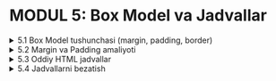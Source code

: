 # MODUL 5: Box Model va Jadvallar

<details>
    <summary>5.1 Box Model tushunchasi (margin, padding, border)</summary>

## 5.1 Box Model Tushunchasi

### Box Model nima?

**CSS Box Model** - bu har bir HTML elementning qanday joy egallashini ko'rsatadi. Har bir element to'rtburchak shaklida bo'lib, quyidagi qismlardan iborat:

1. **Content** - asosiy mazmun (matn, rasm)
2. **Padding** - mazmun va chegara orasidagi ichki bo'shliq
3. **Border** - element atrofidagi chegara
4. **Margin** - element va boshqa elementlar orasidagi tashqi bo'shliq

### Box Model rasmi

```
┌─────────────────────────────────────┐ ← Margin (tashqi bo'shliq)
│  ┌─────────────────────────────────┐ │ ← Border (chegara)
│  │  ┌─────────────────────────────┐ │ │ ← Padding (ichki bo'shliq)
│  │  │                             │ │ │
│  │  │          MAZMUN             │ │ │ ← Content (matn, rasm)
│  │  │                             │ │ │
│  │  └─────────────────────────────┘ │ │
│  └─────────────────────────────────┘ │
└─────────────────────────────────────┘
```

### Border - chegara

Elementning atrofidagi chiziq.

#### Asosiy ishlatish

```css
.box {
    border: 2px solid black;
}
```

Bu yerda:
- `2px` - chegara qalinligi
- `solid` - chegara turi (uzluksiz chiziq)
- `black` - chegara rangi

#### Border turlari

```css
.solid { border: 2px solid black; }      /* Uzluksiz chiziq */
.dashed { border: 2px dashed blue; }     /* Chiziqcha */
.dotted { border: 2px dotted red; }      /* Nuqtacha */
.double { border: 4px double green; }    /* Ikki qatorli */
```

#### Har bir tomon uchun alohida

```css
.box {
    border-top: 2px solid red;      /* Yuqori */
    border-right: 2px solid blue;   /* O'ng */
    border-bottom: 2px solid green; /* Pastki */
    border-left: 2px solid yellow;  /* Chap */
}
```

#### Border-radius - yumaloq burchaklar

```css
.rounded {
    border: 2px solid blue;
    border-radius: 10px;     /* Yumaloq burchaklar */
}

.circle {
    border: 2px solid red;
    border-radius: 50%;      /* To'liq dumaloq */
    width: 100px;
    height: 100px;
}
```

### Padding - ichki bo'shliq

Mazmun va chegara orasidagi bo'shliq.

#### Barcha tomonlar uchun

```css
.box {
    padding: 20px;      /* Barcha tomonlarda 20px */
}
```

#### Har bir tomon uchun

```css
.box {
    padding-top: 10px;      /* Yuqori */
    padding-right: 15px;    /* O'ng */
    padding-bottom: 10px;   /* Pastki */
    padding-left: 15px;     /* Chap */
}
```

#### Qisqa yozish

```css
.box {
    padding: 10px 20px;     /* Yuqori-pastki: 10px, Chap-o'ng: 20px */
}
```

### Margin - tashqi bo'shliq

Element va boshqa elementlar orasidagi bo'shliq.

#### Barcha tomonlar uchun

```css
.box {
    margin: 20px;      /* Barcha tomonlarda 20px */
}
```

#### Har bir tomon uchun

```css
.box {
    margin-top: 10px;      /* Yuqorida 10px */
    margin-right: 15px;    /* O'ngda 15px */
    margin-bottom: 10px;   /* Pastda 10px */
    margin-left: 15px;     /* Chapda 15px */
}
```

#### Markazga joylashtirish

```css
.center-box {
    width: 500px;
    margin: 0 auto;     /* Markazga joylashtirish */
}
```

### Amaliy misol

```html
<!DOCTYPE html>
<html lang="uz">
<head>
    <meta charset="UTF-8">
    <title>Box Model</title>
    <style>
        body {
            font-family: Arial, sans-serif;
            padding: 20px;
        }
        
        .box1 {
            background-color: lightblue;
            padding: 20px;
            margin: 10px;
            border: 3px solid blue;
        }
        
        .box2 {
            background-color: lightgreen;
            padding: 30px;
            margin: 20px;
            border: 5px dashed green;
            border-radius: 15px;
        }
        
        .box3 {
            background-color: lightyellow;
            padding: 25px;
            margin: 15px 0;
            border: 4px dotted orange;
        }
    </style>
</head>
<body>
    <h1>Box Model Misollar</h1>
    
    <div class="box1">
        <h2>Birinchi Box</h2>
        <p>Bu box da padding 20px, margin 10px va 3px qattiq chegara bor.</p>
    </div>
    
    <div class="box2">
        <h2>Ikkinchi Box</h2>
        <p>Bu box da padding 30px, margin 20px, 5px chiziqli chegara va yumaloq burchaklar bor.</p>
    </div>
    
    <div class="box3">
        <h2>Uchinchi Box</h2>
        <p>Bu box da padding 25px, margin faqat yuqori-pastda va 4px nuqtali chegara bor.</p>
    </div>
</body>
</html>
```

</details>

<details>
    <summary>5.2 Margin va Padding amaliyoti</summary>

## 5.2 Margin va Padding Amaliyoti

### Margin va Padding farqi

**Padding** - element ichidagi bo'shliq (mazmun va chegara orasida)
**Margin** - element tashqarisidagi bo'shliq (element va boshqa elementlar orasida)

### Padding misollar

#### Matn atrofida bo'shliq

```html
<style>
.text-box {
    background-color: lightblue;
    border: 2px solid blue;
}

.no-padding {
    padding: 0;
}

.small-padding {
    padding: 10px;
}

.big-padding {
    padding: 30px;
}
</style>

<div class="text-box no-padding">
    <p>Padding yo'q - matn chegaraga yaqin</p>
</div>

<div class="text-box small-padding">
    <p>Kichik padding - 10px</p>
</div>

<div class="text-box big-padding">
    <p>Katta padding - 30px</p>
</div>
```

#### Turli tomonlarda padding

```html
<style>
.custom-padding {
    background-color: lightyellow;
    border: 2px solid orange;
    padding-top: 30px;
    padding-right: 10px;
    padding-bottom: 30px;
    padding-left: 10px;
}
</style>

<div class="custom-padding">
    <p>Yuqori va pastda ko'p bo'shliq, chap va o'ngda kam bo'shliq</p>
</div>
```

### Margin misollar

#### Elementlar orasidagi masofa

```html
<style>
.item {
    background-color: lightgreen;
    padding: 15px;
    border: 2px solid green;
}

.no-margin {
    margin: 0;
}

.small-margin {
    margin: 10px 0;
}

.big-margin {
    margin: 30px 0;
}
</style>

<div class="item no-margin">Box 1 - Margin yo'q</div>
<div class="item no-margin">Box 2 - Margin yo'q</div>

<div class="item small-margin">Box 3 - Kichik margin</div>
<div class="item small-margin">Box 4 - Kichik margin</div>

<div class="item big-margin">Box 5 - Katta margin</div>
<div class="item big-margin">Box 6 - Katta margin</div>
```

#### Markazga joylashtirish

```html
<style>
.centered-box {
    width: 400px;
    margin: 0 auto;
    background-color: lightpink;
    padding: 20px;
    border: 2px solid red;
    text-align: center;
}
</style>

<div class="centered-box">
    <h2>Markazda joylashgan box</h2>
    <p>Bu box sahifaning markazida joylashgan</p>
</div>
```

### Amaliy misol - Kartochka dizayn

```html
<!DOCTYPE html>
<html lang="uz">
<head>
    <meta charset="UTF-8">
    <title>Margin va Padding</title>
    <style>
        body {
            font-family: Arial, sans-serif;
            background-color: #f5f5f5;
            padding: 20px;
        }
        
        h1 {
            text-align: center;
            color: #333;
        }
        
        .card {
            width: 300px;
            background-color: white;
            border: 2px solid #ddd;
            border-radius: 10px;
            margin: 20px auto;
            padding: 0;
        }
        
        .card-header {
            background-color: #007bff;
            color: white;
            padding: 15px;
            border-radius: 8px 8px 0 0;
        }
        
        .card-body {
            padding: 20px;
        }
        
        .card-footer {
            background-color: #f8f9fa;
            padding: 15px;
            border-top: 1px solid #ddd;
            text-align: center;
            border-radius: 0 0 8px 8px;
        }
        
        .card h2 {
            margin: 0;
            font-size: 20px;
        }
        
        .card p {
            margin: 10px 0;
            color: #666;
            line-height: 1.6;
        }
        
        .button {
            background-color: #28a745;
            color: white;
            padding: 10px 20px;
            border: none;
            border-radius: 5px;
            text-decoration: none;
        }
    </style>
</head>
<body>
    <h1>Kartochka Dizayni</h1>
    
    <div class="card">
        <div class="card-header">
            <h2>Mening Kartochkam</h2>
        </div>
        <div class="card-body">
            <p>Bu kartochka padding va margin yordamida yaratilgan.</p>
            <p>Har bir qismda turli xil padding qiymatlari ishlatilgan.</p>
        </div>
        <div class="card-footer">
            <a href="#" class="button">Batafsil</a>
        </div>
    </div>
    
    <div class="card">
        <div class="card-header">
            <h2>Ikkinchi Kartochka</h2>
        </div>
        <div class="card-body">
            <p>Kartochkalar orasida margin mavjud.</p>
            <p>Bu ularni bir-biridan ajratib turadi.</p>
        </div>
        <div class="card-footer">
            <a href="#" class="button">Ko'rish</a>
        </div>
    </div>
</body>
</html>
```

</details>

<details>
    <summary>5.3 Oddiy HTML jadvallar</summary>

## 5.3 Oddiy HTML Jadvallar

### Jadval nima?

**HTML jadval** - bu ma'lumotlarni qatorlar va ustunlar ko'rinishida ko'rsatish uchun ishlatiladi.

### Asosiy jadval teglari

#### 1. `<table>` - jadval
#### 2. `<tr>` - jadval qatori (Table Row)
#### 3. `<td>` - oddiy katakcha (Table Data)
#### 4. `<th>` - sarlavha katakchasi (Table Header)

### Oddiy jadval yaratish

```html
<table>
    <tr>
        <th>Ism</th>
        <th>Yosh</th>
        <th>Shahar</th>
    </tr>
    <tr>
        <td>Ahmad</td>
        <td>25</td>
        <td>Toshkent</td>
    </tr>
    <tr>
        <td>Fatima</td>
        <td>22</td>
        <td>Samarqand</td>
    </tr>
</table>
```

**Bu jadval:**
- Birinchi qator (`<tr>`) - sarlavhalar (`<th>`)
- Ikkinchi va uchinchi qatorlar - ma'lumotlar (`<td>`)

### Amaliy misollar

#### O'quvchilar jadvali

```html
<table>
    <tr>
        <th>№</th>
        <th>Ism</th>
        <th>Sinf</th>
        <th>Baho</th>
    </tr>
    <tr>
        <td>1</td>
        <td>Ali</td>
        <td>7-A</td>
        <td>5</td>
    </tr>
    <tr>
        <td>2</td>
        <td>Laylo</td>
        <td>7-B</td>
        <td>4</td>
    </tr>
    <tr>
        <td>3</td>
        <td>Jasur</td>
        <td>7-A</td>
        <td>5</td>
    </tr>
</table>
```

#### Mahsulotlar jadvali

```html
<table>
    <tr>
        <th>Mahsulot</th>
        <th>Narx</th>
        <th>Soni</th>
    </tr>
    <tr>
        <td>Olma</td>
        <td>5000 so'm</td>
        <td>10 kg</td>
    </tr>
    <tr>
        <td>Banan</td>
        <td>8000 so'm</td>
        <td>5 kg</td>
    </tr>
    <tr>
        <td>Uzum</td>
        <td>6000 so'm</td>
        <td>8 kg</td>
    </tr>
</table>
```

#### Dars jadvali

```html
<table>
    <tr>
        <th>Vaqt</th>
        <th>Dushanba</th>
        <th>Seshanba</th>
        <th>Chorshanba</th>
    </tr>
    <tr>
        <td>8:00-8:45</td>
        <td>Matematika</td>
        <td>Fizika</td>
        <td>Kimyo</td>
    </tr>
    <tr>
        <td>9:00-9:45</td>
        <td>O'zbek tili</td>
        <td>Ingliz tili</td>
        <td>Matematika</td>
    </tr>
    <tr>
        <td>10:00-10:45</td>
        <td>Tarix</td>
        <td>Geografiya</td>
        <td>Biologiya</td>
    </tr>
</table>
```

### To'liq misol

```html
<!DOCTYPE html>
<html lang="uz">
<head>
    <meta charset="UTF-8">
    <title>Oddiy Jadval</title>
    <style>
        body {
            font-family: Arial, sans-serif;
            padding: 20px;
        }
        
        h1 {
            text-align: center;
            color: #333;
        }
        
        table {
            margin: 20px auto;
        }
    </style>
</head>
<body>
    <h1>O'quvchilar Ro'yxati</h1>
    
    <table>
        <tr>
            <th>№</th>
            <th>Ism Familiya</th>
            <th>Sinf</th>
            <th>Matematika</th>
            <th>Fizika</th>
            <th>Kimyo</th>
        </tr>
        <tr>
            <td>1</td>
            <td>Ahmad Karimov</td>
            <td>9-A</td>
            <td>5</td>
            <td>4</td>
            <td>5</td>
        </tr>
        <tr>
            <td>2</td>
            <td>Fatima Yusupova</td>
            <td>9-A</td>
            <td>4</td>
            <td>5</td>
            <td>4</td>
        </tr>
        <tr>
            <td>3</td>
            <td>Bobur Rahmonov</td>
            <td>9-A</td>
            <td>5</td>
            <td>5</td>
            <td>5</td>
        </tr>
        <tr>
            <td>4</td>
            <td>Laylo Toshmatova</td>
            <td>9-B</td>
            <td>4</td>
            <td>4</td>
            <td>5</td>
        </tr>
    </table>
</body>
</html>
```

</details>

<details>
    <summary>5.4 Jadvallarni bezatish</summary>

## 5.4 Jadvallarni Bezatish

### Jadval chegaralari

#### Border qo'shish

```css
table {
    border: 2px solid black;
}

th, td {
    border: 1px solid gray;
}
```

#### Border-collapse - chegaralarni birlashtirish

```css
table {
    border-collapse: collapse;     /* Chegaralarni birlashtirish */
}
```

Agar `border-collapse` ishlatmasangiz, chegaralar ikki marta ko'rinadi.

### Padding qo'shish

Katakchalar ichida bo'shliq yaratish:

```css
th, td {
    padding: 10px;
}
```

### Matnni joylash

```css
th {
    text-align: center;     /* Sarlavhalarni markazga */
}

td {
    text-align: left;       /* Ma'lumotlarni chapga */
}
```

### Ranglar qo'shish

#### Sarlavha rangi

```css
th {
    background-color: blue;
    color: white;
}
```

#### Qator ranglari

```css
tr {
    background-color: lightgray;
}
```

### Jadval kengligi

```css
table {
    width: 100%;     /* To'liq kenglik */
}

/* Yoki aniq o'lcham */
table {
    width: 600px;
}
```

### Amaliy misollar

#### Oddiy bezatilgan jadval

```html
<style>
table {
    border-collapse: collapse;
    width: 100%;
}

th, td {
    border: 1px solid #ddd;
    padding: 12px;
    text-align: left;
}

th {
    background-color: #007bff;
    color: white;
}
</style>

<table>
    <tr>
        <th>Ism</th>
        <th>Yosh</th>
        <th>Shahar</th>
    </tr>
    <tr>
        <td>Ahmad</td>
        <td>25</td>
        <td>Toshkent</td>
    </tr>
    <tr>
        <td>Fatima</td>
        <td>22</td>
        <td>Samarqand</td>
    </tr>
</table>
```

#### Rangli jadval

```html
<style>
table {
    border-collapse: collapse;
    width: 80%;
    margin: 20px auto;
}

th {
    background-color: #28a745;
    color: white;
    padding: 15px;
    text-align: center;
}

td {
    padding: 12px;
    border: 1px solid #ddd;
}

tr {
    background-color: #f9f9f9;
}
</style>

<table>
    <tr>
        <th>Mahsulot</th>
        <th>Narx</th>
        <th>Soni</th>
    </tr>
    <tr>
        <td>Olma</td>
        <td>5000</td>
        <td>10</td>
    </tr>
    <tr>
        <td>Banan</td>
        <td>8000</td>
        <td>5</td>
    </tr>
</table>
```

### To'liq misol

[CodePen da ochish](https://codepen.io/Ilmla/pen/OPMjxRj)


```html
<!DOCTYPE html>
<html lang="uz">
<head>
    <meta charset="UTF-8">
    <title>Bezatilgan Jadval</title>
    <style>
        body {
            font-family: Arial, sans-serif;
            background-color: #f5f5f5;
            padding: 20px;
        }
        
        h1 {
            text-align: center;
            color: #333;
        }
        
        table {
            border-collapse: collapse;
            width: 90%;
            margin: 20px auto;
            background-color: white;
            box-shadow: 5px 5px 15px gray;
        }
        
        th {
            background-color: #007bff;
            color: white;
            padding: 15px;
            text-align: center;
            font-size: 16px;
        }
        
        td {
            padding: 12px;
            border: 1px solid #ddd;
            text-align: center;
        }
        
        tr {
            background-color: #f9f9f9;
        }
        
        tr:hover {
            background-color: #e6f2ff;
        }
    </style>
</head>
<body>
    <h1>O'quvchilar Baholar Jadvali</h1>
    
    <table>
        <tr>
            <th>№</th>
            <th>Ism Familiya</th>
            <th>Sinf</th>
            <th>Matematika</th>
            <th>Fizika</th>
            <th>Kimyo</th>
        </tr>
        <tr>
            <td>1</td>
            <td>Ahmad Karimov</td>
            <td>9-A</td>
            <td>5</td>
            <td>4</td>
            <td>5</td>
        </tr>
        <tr>
            <td>2</td>
            <td>Fatima Yusupova</td>
            <td>9-A</td>
            <td>4</td>
            <td>5</td>
            <td>4</td>
        </tr>
        <tr>
            <td>3</td>
            <td>Bobur Rahmonov</td>
            <td>9-A</td>
            <td>5</td>
            <td>5</td>
            <td>5</td>
        </tr>
        <tr>
            <td>4</td>
            <td>Laylo Toshmatova</td>
            <td>9-B</td>
            <td>4</td>
            <td>4</td>
            <td>5</td>
        </tr>
        <tr>
            <td>5</td>
            <td>Jasur Olimov</td>
            <td>9-B</td>
            <td>5</td>
            <td>5</td>
            <td>4</td>
        </tr>
    </table>
</body>
</html>
```

</details>
